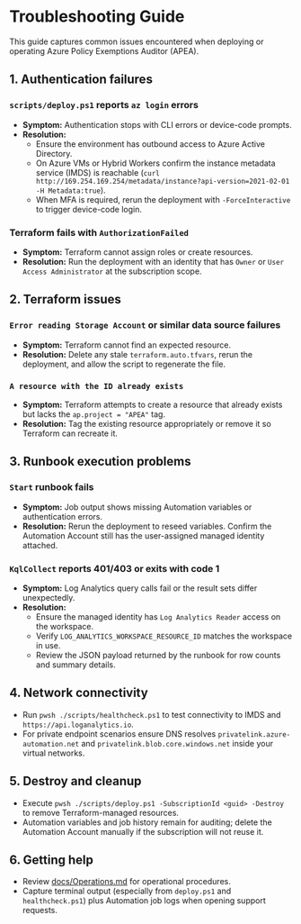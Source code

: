 # Troubleshooting Guide

This guide captures common issues encountered when deploying or operating Azure Policy Exemptions Auditor (APEA).

## 1. Authentication failures

### `scripts/deploy.ps1` reports `az login` errors
- **Symptom:** Authentication stops with CLI errors or device-code prompts.
- **Resolution:**
  - Ensure the environment has outbound access to Azure Active Directory.
  - On Azure VMs or Hybrid Workers confirm the instance metadata service (IMDS) is reachable (`curl http://169.254.169.254/metadata/instance?api-version=2021-02-01 -H Metadata:true`).
  - When MFA is required, rerun the deployment with `-ForceInteractive` to trigger device-code login.

### Terraform fails with `AuthorizationFailed`
- **Symptom:** Terraform cannot assign roles or create resources.
- **Resolution:** Run the deployment with an identity that has `Owner` or `User Access Administrator` at the subscription scope.

## 2. Terraform issues

### `Error reading Storage Account` or similar data source failures
- **Symptom:** Terraform cannot find an expected resource.
- **Resolution:** Delete any stale `terraform.auto.tfvars`, rerun the deployment, and allow the script to regenerate the file.

### `A resource with the ID already exists`
- **Symptom:** Terraform attempts to create a resource that already exists but lacks the `ap.project = "APEA"` tag.
- **Resolution:** Tag the existing resource appropriately or remove it so Terraform can recreate it.

## 3. Runbook execution problems

### `Start` runbook fails
- **Symptom:** Job output shows missing Automation variables or authentication errors.
- **Resolution:** Rerun the deployment to reseed variables. Confirm the Automation Account still has the user-assigned managed identity attached.

### `KqlCollect` reports 401/403 or exits with code 1
- **Symptom:** Log Analytics query calls fail or the result sets differ unexpectedly.
- **Resolution:**
  - Ensure the managed identity has `Log Analytics Reader` access on the workspace.
  - Verify `LOG_ANALYTICS_WORKSPACE_RESOURCE_ID` matches the workspace in use.
  - Review the JSON payload returned by the runbook for row counts and summary details.

## 4. Network connectivity

- Run `pwsh ./scripts/healthcheck.ps1` to test connectivity to IMDS and `https://api.loganalytics.io`.
- For private endpoint scenarios ensure DNS resolves `privatelink.azure-automation.net` and `privatelink.blob.core.windows.net` inside your virtual networks.

## 5. Destroy and cleanup

- Execute `pwsh ./scripts/deploy.ps1 -SubscriptionId <guid> -Destroy` to remove Terraform-managed resources.
- Automation variables and job history remain for auditing; delete the Automation Account manually if the subscription will not reuse it.

## 6. Getting help

- Review [docs/Operations.md](Operations.md) for operational procedures.
- Capture terminal output (especially from `deploy.ps1` and `healthcheck.ps1`) plus Automation job logs when opening support requests.
